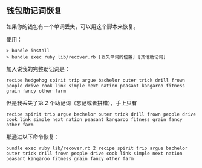 ## 钱包助记词恢复

如果你的钱包有一个单词丢失，可以用这个脚本来恢复。

使用：

```
> bundle install
> bundle exec ruby lib/recover.rb [丢失单词的位置] [其他助记词]
```

加入说我的完整助记词是：

```
recipe hedgehog spirit trip argue bachelor outer trick drill frown people drive cook link simple next nation peasant kangaroo fitness grain fancy other farm
```

但是我丢失了第 _2_ 个助记词（忘记或者拼错），手上只有

```
recipe spirit trip argue bachelor outer trick drill frown people drive cook link simple next nation peasant kangaroo fitness grain fancy other farm
```

那通过以下命令恢复：

```
bundle exec ruby lib/recover.rb 2 recipe spirit trip argue bachelor outer trick drill frown people drive cook link simple next nation peasant kangaroo fitness grain fancy other farm
```
